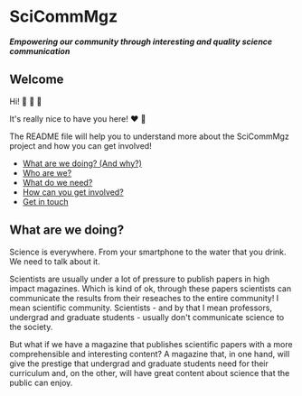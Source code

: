 # SciCommMgz

***Empowering our community through interesting and quality science communication***

## Welcome

Hi! :wave: :wave: :wave:

It's really nice to have you here! :heart: :tada:

The README file will help you to understand more about the SciCommMgz project and how you can get involved!

* [What are we doing? (And why?)](#what-are-we-doing)
* [Who are we?](#who-are-we)
* [What do we need?](#what-do-we-need)
* [How can you get involved?](#get-involved)
* [Get in touch](#contact-us)

## What are we doing?

Science is everywhere. From your smartphone to the water that you drink. We need to talk about it. 

Scientists are usually under a lot of pressure to publish papers in high impact magazines. Which is kind of ok, through these papers scientists can communicate the results from their reseaches to the entire community! I mean scientific community. Scientists - and by that I mean professors, undergrad and graduate students - usually don't communicate science to the society.

But what if we have a magazine that publishes scientific papers with a more comprehensible and interesting content? A magazine that, in one hand, will give the prestige that undergrad and graduate students need for their curriculum and, on the other, will have great content about science that the public can enjoy.

Science Communication Magazine (Please help us find a cooler name to our Mgz [here][link_Magazine]) is an open peer-reviewed science magazine that will publish interesting news about science.

## Who are we?

[Maria][link_mlbonatelli] and [Gracielle][link_graciellehigino] met on Twitter. They are both from Brazil but they live far apart from each other - almost a 10 hour drive. But since they met, they have realised that they share a commom passion: Science Communication. Or, as people usually say, ***SciComm***.

Now, they are both involved in projects to put SciComm on the map. They want to empower scientists to perform good and interesting SciComm (want to know more about that? See [IGNITE][link_ignite]) and create places, such as this Magazine, where they can share content about SciComm.

## What do we need?

We need people that want to know more about science. We need people that know a lot about science. Basically, we need you!

We are building this magazine from scratch, so we need help in several different things. We need to think about the writers and reviewers experience and we need to build a magazine that people really want to read.

If you have any expertise that may help us, or if you have a good idea or suggestion, please let us know! And if you want to get involved, it is easy: just go to [Get involved?](#get-involved)! Also, if you want to share some idea directly to us, go to: [Contact us](#contact-us).

## Get involved

First of all, thanks for considering getting involved! It means a lot to us!

If you want to understand our project and the steps of its construction, you should go to [Roadmap][link_Roadmap]. In the Roadmap, you will see all the open issues that we still need help. Or you can also go directly to our open [issues][link_issue].

But if you really wanna know all the details of our project, go to our [Contributing Guidelines][link_Contribution]. There you will be able to find all the juicy information about Science Communication Magazine. 

Please, don't forget to reed our [Code of Conduct][link_Code]!

## Contact us
We are here, on Github Maria - [@mlbonatelli][link_mlbonatelli] and Gracielle - [@graciellehigino][link_graciellehigino]. You can also find us on Twitter, it's easy, the same @: [@mlbonatelli][link_mlbonatelliT] and [@graciellehigino][link_graciellehiginoT].

[link_mlbonatelli]: https://github.com/mlbonatelli
[link_graciellehigino]: https://github.com/graciellehigino
[link_ignite]: https://github.com/graciellehigino/IGNITE
[link_Magazine]: https://github.com/mlbonatelli/SciCommMgz/issues/1
[link_mlbonatelliT]: https://twitter.com/mlbonatelli
[link_graciellehiginoT]: https://twitter.com/GracielleHigino
[link_Contribution]: https://github.com/mlbonatelli/SciCommMgz/blob/master/CONTRIBUTING.md
[link_Code]: https://github.com/mlbonatelli/SciCommMgz/blob/master/CODE_OF_CONDUCT.md
[link_Roadmap]: https://github.com/mlbonatelli/SciCommMgz/blob/master/ROADMAP.md
[link_issue]: https://github.com/mlbonatelli/SciCommMgz/issues

